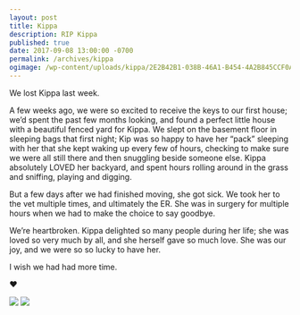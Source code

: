 ```yaml
---
layout: post
title: Kippa
description: RIP Kippa
published: true
date: 2017-09-08 13:00:00 -0700
permalink: /archives/kippa
ogimage: /wp-content/uploads/kippa/2E2B42B1-038B-46A1-B454-4A2B845CCF0A.jpg
---
```

We lost Kippa last week.

A few weeks ago, we were so excited to receive the keys to our first house; we’d spent the past few months looking, and found a perfect little house with a beautiful fenced yard for Kippa. We slept on the basement floor in sleeping bags that first night; Kip was so happy to have her “pack” sleeping with her that she kept waking up every few of hours, checking to make sure we were all still there and then snuggling beside someone else. Kippa absolutely LOVED her backyard, and spent hours rolling around in the grass and sniffing, playing and digging.

But a few days after we had finished moving, she got sick. We took her to the vet multiple times, and ultimately the ER. She was in surgery for multiple hours when we had to make the choice to say goodbye.

We’re heartbroken. Kippa delighted so many people during her life; she was loved so very much by all, and she herself gave so much love. She was our joy, and we were so so lucky to have her.

I wish we had had more time.

❤️

![][1]
![][2]

 [1]: /wp-content/uploads/kippa/2E2B42B1-038B-46A1-B454-4A2B845CCF0A.jpg
 [2]: /wp-content/uploads/kippa/82DE37FA-FDE2-47E2-A22D-4713C771D161.jpg
